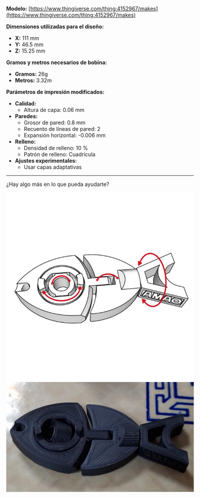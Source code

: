 **Modelo:** [https://www.thingiverse.com/thing:4152967/makes](https://www.thingiverse.com/thing:4152967/makes)

**Dimensiones utilizadas para el diseño:**

*   **X:** 111 mm
*   **Y:** 46.5 mm
*   **Z:** 15.25 mm

**Gramos y metros necesarios de bobina:**

*   **Gramos:** 26g
*   **Metros:** 3.32m

**Parámetros de impresión modificados:**

*   **Calidad:**
    *   Altura de capa: 0.06 mm
*   **Paredes:**
    *   Grosor de pared: 0.8 mm
    *   Recuento de líneas de pared: 2
    *   Expansión horizontal: -0.006 mm
*   **Relleno:**
    *   Densidad de relleno: 10 %
    *   Patrón de relleno: Cuadrícula
*   **Ajustes experimentales:**
    *   Usar capas adaptativas

---

¿Hay algo más en lo que pueda ayudarte?


![alt text](large_display_04-1.jpg)
![alt text](0f61c2ea-ef66-4b46-bf99-341556688eb1-1.jpg)